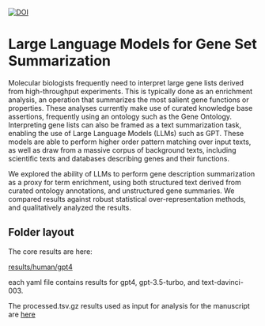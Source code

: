 [![DOI](https://zenodo.org/badge/13996/monarch-initiative/enrichgpt-results.svg)](https://zenodo.org/badge/latestdoi/13996/monarch-initiative/enrichgpt-results)

# Large Language Models for Gene Set Summarization

Molecular biologists frequently need to interpret large gene lists derived from high-throughput experiments. This is typically done as an enrichment analysis, an operation that summarizes the most salient gene functions or properties. These analyses currently make use of curated knowledge base assertions, frequently using an ontology such as the Gene Ontology. Interpreting gene lists can also be framed as a text summarization task, enabling the use of Large Language Models (LLMs) such as GPT. These models are able to perform higher order pattern matching over input texts, as well as draw from a massive corpus of background texts, including scientific texts and databases describing genes and their functions.

We explored the ability of LLMs to perform gene description summarization as a proxy for term enrichment, using both structured text derived from curated ontology annotations, and unstructured gene summaries. We compared results against robust statistical over-representation methods, and qualitatively analyzed the results.

## Folder layout

The core results are here:

[results/human/gpt4](results/human/gpt4)

each yaml file contains results for gpt4, gpt-3.5-turbo, and text-davinci-003.

The processed.tsv.gz results used as input for analysis for the manuscript are [here](https://drive.google.com/file/d/1_48yIAXp10NNg0aDgTzbjjkmmkQZzqHo/view?usp=drive_link)
